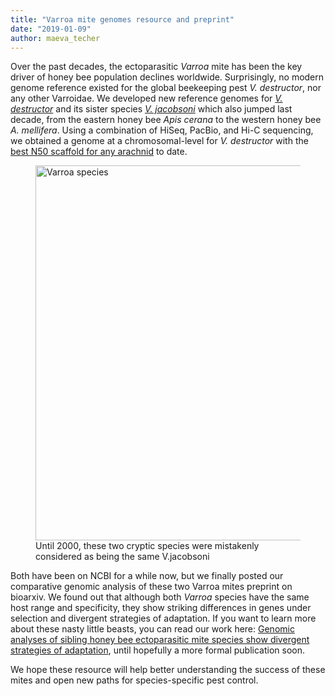 ```yaml
---
title: "Varroa mite genomes resource and preprint"
date: "2019-01-09"
author: maeva_techer
---
```

Over the past decades, the ectoparasitic *Varroa* mite has been the key driver of honey bee population declines worldwide. Surprisingly, no modern genome reference existed for the global beekeeping pest *V. destructor*, nor any other Varroidae. We developed new reference genomes for [*V. destructor*](https://www.ncbi.nlm.nih.gov/assembly/GCF_002443255.1/) and its sister species [*V. jacobsoni*](https://www.ncbi.nlm.nih.gov/assembly/GCF_002532875.1/) which also jumped last decade, from the eastern honey bee *Apis cerana* to the western honey bee *A. mellifera*. Using a combination of HiSeq, PacBio, and Hi-C sequencing, we obtained a genome at a chromosomal-level for *V. destructor* with the [best N50 scaffold for any arachnid](http://i5k.github.io/arthropod_genomes_at_ncbi) to date.

<figure>
    <a href="Varroa species"><img src="{{ site.url }}{{ site.baseurl }}/images/micro-ct-varroa.jpg" alt="Varroa species" width="600"></a>
    <figcaption>Until 2000, these two cryptic species were mistakenly considered as being the same V.jacobsoni</figcaption>
</figure>

Both have been on NCBI for a while now, but we finally posted our comparative genomic analysis of these two Varroa mites preprint on bioarxiv. We found out that although both *Varroa* species have the same host range and specificity, they show striking differences in genes under selection and divergent strategies of adaptation. If you want to learn more about these nasty little beasts, you can read our work here: [Genomic analyses of sibling honey bee ectoparasitic mite species show divergent strategies of adaptation](https://www.biorxiv.org/content/early/2019/01/07/512988), until hopefully a more formal publication soon.

We hope these resource will help better understanding the success of these mites and open new paths for species-specific pest control.
